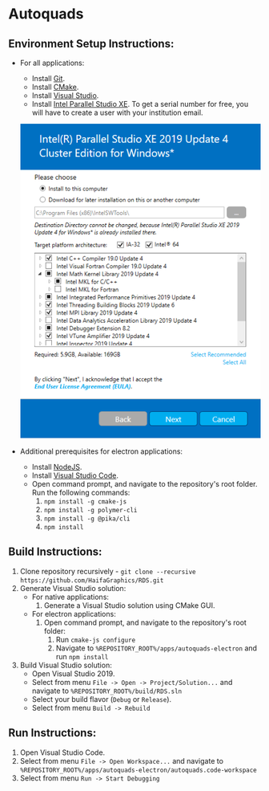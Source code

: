 # Autoquads
## Environment Setup Instructions:
- For all applications:
  - Install [Git](https://git-scm.com/).
  - Install [CMake](https://cmake.org/).
  - Install [Visual Studio](https://visualstudio.microsoft.com/downloads/).
  - Install [Intel Parallel Studio XE](https://software.intel.com/en-us/parallel-studio-xe). To get a serial number for free, you will have to create a user with your institution email.
  
  ![Parallel Studio XE packages seletion during installation](images/parallel_studio.png)

- Additional prerequisites for electron applications:
  - Install [NodeJS](https://nodejs.org).
  - Install [Visual Studio Code](https://code.visualstudio.com/).
  - Open command prompt, and navigate to the repository's root folder. Run the following commands:
      1. `npm install -g cmake-js`
      2. `npm install -g polymer-cli`
      3. `npm install -g @pika/cli`
      3. `npm install`

## Build Instructions:
 1. Clone repository recursively - `git clone --recursive https://github.com/HaifaGraphics/RDS.git`
 2. Generate Visual Studio solution:
    - For native applications:
       1. Generate a Visual Studio solution using CMake GUI.
    - For electron applications:
       1. Open command prompt, and navigate to the repository's root folder:
          1. Run `cmake-js configure`
          2. Navigate to `%REPOSITORY_ROOT%/apps/autoquads-electron` and run `npm install`
 3. Build Visual Studio solution:
    - Open Visual Studio 2019.
    - Select from menu `File -> Open -> Project/Solution...` and navigate to `%REPOSITORY_ROOT%/build/RDS.sln`
    - Select your build flavor (`Debug` or `Release`).
    - Select from menu `Build -> Rebuild`

## Run Instructions:
 1. Open Visual Studio Code.
 2. Select from menu `File -> Open Workspace...` and navigate to `%REPOSITORY_ROOT%/apps/autoquads-electron/autoquads.code-workspace`
 3. Select from menu `Run -> Start Debugging`
